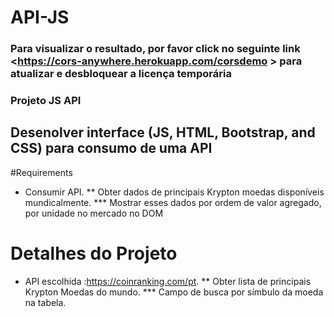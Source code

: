 # API-JS
### Para visualizar o resultado, por favor click no seguinte link <https://cors-anywhere.herokuapp.com/corsdemo > para atualizar e desbloquear a licença temporária 



### Projeto JS API

## Desenolver interface (JS, HTML, Bootstrap, and CSS) para consumo de uma API

#Requirements
* Consumir API.
** Obter dados de principais Krypton moedas disponíveis mundicalmente.
*** Mostrar esses dados por ordem de valor agregado, por unidade no mercado no DOM

# Detalhes do Projeto
 * API escolhida :<https://coinranking.com/pt>.
 ** Obter lista de principais Krypton Moedas do mundo.
 *** Campo de busca por símbulo da moeda na tabela.